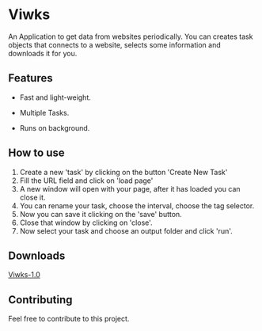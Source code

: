 # Viwks

An Application to get data from websites periodically. You can creates task objects that connects to a website, selects some information and downloads it for you.

## Features
* Fast and light-weight.

* Multiple Tasks.

* Runs on background.

## How to use

1. Create a new 'task' by clicking on the button 'Create New Task'
2. Fill the URL field and click on 'load page'
3. A new window will open with your page, after it has loaded you can close it.
4. You can rename your task, choose the interval, choose the tag selector.
5. Now you can save it clicking on the 'save' button.
6. Close that window by clicking on 'close'. 
7. Now select your task and choose an output folder and click 'run'.

## Downloads
[Viwks-1.0](https://github.com/Harystolho/Viwks/releases/tag/v1.0)

## Contributing
Feel free to contribute to this project.